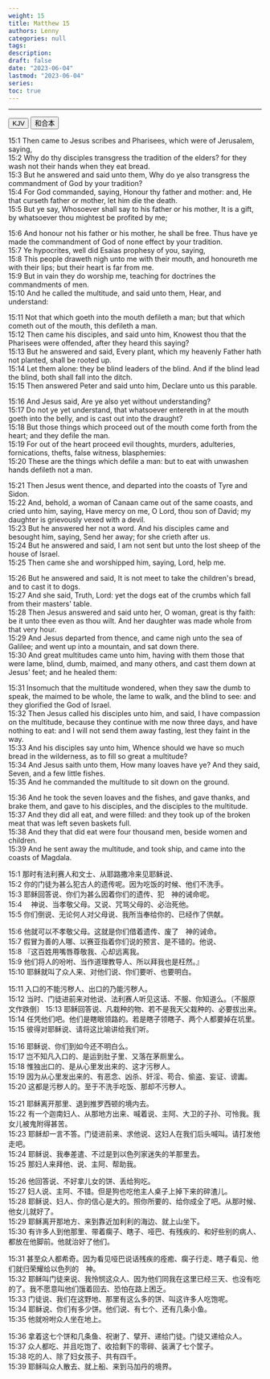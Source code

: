 ```yaml
---
weight: 15
title: Matthew 15
authors: Lenny
categories: null
tags: 
description: 
draft: false
date: "2023-06-04"
lastmod: "2023-06-04"
series:
toc: true
---
```



<!--more-->
---

<!-- Tab links -->

<div class="tab">
  <button class="tablinks active" onclick="tablabel(event, 'english')">KJV</button>
  <button class="tablinks" onclick="tablabel(event, 'chinese')">和合本</button>
</div>

<!-- Tab content -->
<div id="english" class="tabcontent" style="display:block">

15:1 Then came to Jesus scribes and Pharisees, which were of Jerusalem, saying,  
15:2 Why do thy disciples transgress the tradition of the elders? for they wash not their hands when they eat bread.  
15:3 But he answered and said unto them, Why do ye also transgress the commandment of God by your tradition?  
15:4 For God commanded, saying, Honour thy father and mother: and, He that curseth father or mother, let him die the death.  
15:5 But ye say, Whosoever shall say to his father or his mother, It is a gift, by whatsoever thou mightest be profited by me;  

15:6 And honour not his father or his mother, he shall be free. Thus have ye made the commandment of God of none effect by your tradition.  
15:7 Ye hypocrites, well did Esaias prophesy of you, saying,  
15:8 This people draweth nigh unto me with their mouth, and honoureth me with their lips; but their heart is far from me.  
15:9 But in vain they do worship me, teaching for doctrines the commandments of men.  
15:10 And he called the multitude, and said unto them, Hear, and understand:  

15:11 Not that which goeth into the mouth defileth a man; but that which cometh out of the mouth, this defileth a man.  
15:12 Then came his disciples, and said unto him, Knowest thou that the Pharisees were offended, after they heard this saying?  
15:13 But he answered and said, Every plant, which my heavenly Father hath not planted, shall be rooted up.  
15:14 Let them alone: they be blind leaders of the blind. And if the blind lead the blind, both shall fall into the ditch.  
15:15 Then answered Peter and said unto him, Declare unto us this parable.  

15:16 And Jesus said, Are ye also yet without understanding?  
15:17 Do not ye yet understand, that whatsoever entereth in at the mouth goeth into the belly, and is cast out into the draught?  
15:18 But those things which proceed out of the mouth come forth from the heart; and they defile the man.  
15:19 For out of the heart proceed evil thoughts, murders, adulteries, fornications, thefts, false witness, blasphemies:  
15:20 These are the things which defile a man: but to eat with unwashen hands defileth not a man.  

15:21 Then Jesus went thence, and departed into the coasts of Tyre and Sidon.  
15:22 And, behold, a woman of Canaan came out of the same coasts, and cried unto him, saying, Have mercy on me, O Lord, thou son of David; my daughter is grievously vexed with a devil.  
15:23 But he answered her not a word. And his disciples came and besought him, saying, Send her away; for she crieth after us.  
15:24 But he answered and said, I am not sent but unto the lost sheep of the house of Israel.  
15:25 Then came she and worshipped him, saying, Lord, help me.  

15:26 But he answered and said, It is not meet to take the children's bread, and to cast it to dogs.  
15:27 And she said, Truth, Lord: yet the dogs eat of the crumbs which fall from their masters' table.  
15:28 Then Jesus answered and said unto her, O woman, great is thy faith: be it unto thee even as thou wilt. And her daughter was made whole from that very hour.  
15:29 And Jesus departed from thence, and came nigh unto the sea of Galilee; and went up into a mountain, and sat down there.  
15:30 And great multitudes came unto him, having with them those that were lame, blind, dumb, maimed, and many others, and cast them down at Jesus' feet; and he healed them:  

15:31 Insomuch that the multitude wondered, when they saw the dumb to speak, the maimed to be whole, the lame to walk, and the blind to see: and they glorified the God of Israel.  
15:32 Then Jesus called his disciples unto him, and said, I have compassion on the multitude, because they continue with me now three days, and have nothing to eat: and I will not send them away fasting, lest they faint in the way.  
15:33 And his disciples say unto him, Whence should we have so much bread in the wilderness, as to fill so great a multitude?  
15:34 And Jesus saith unto them, How many loaves have ye? And they said, Seven, and a few little fishes.  
15:35 And he commanded the multitude to sit down on the ground.  

15:36 And he took the seven loaves and the fishes, and gave thanks, and brake them, and gave to his disciples, and the disciples to the multitude.  
15:37 And they did all eat, and were filled: and they took up of the broken meat that was left seven baskets full.  
15:38 And they that did eat were four thousand men, beside women and children.  
15:39 And he sent away the multitude, and took ship, and came into the coasts of Magdala.  

</div>


<div id="chinese" class="tabcontent">

15:1 那时有法利赛人和文士、从耶路撒冷来见耶稣说、  
15:2 你的门徒为甚么犯古人的遗传呢。因为吃饭的时候、他们不洗手。  
15:3 耶稣回答说、你们为甚么因着你们的遗传、犯　神的诫命呢。  
15:4 　神说、当孝敬父母。又说、咒骂父母的、必治死他。  
15:5 你们倒说、无论何人对父母说、我所当奉给你的、已经作了供献。  

15:6 他就可以不孝敬父母。这就是你们借着遗传、废了　神的诫命。  
15:7 假冒为善的人哪、以赛亚指着你们说的预言、是不错的。他说、  
15:8 『这百姓用嘴唇尊敬我、心却远离我。  
15:9 他们将人的吩咐、当作道理教导人、所以拜我也是枉然。』  
15:10 耶稣就叫了众人来、对他们说、你们要听、也要明白。  

15:11 入口的不能污秽人、出口的乃能污秽人。  
15:12 当时、门徒进前来对他说、法利赛人听见这话、不服、你知道么。〔不服原文作跌倒〕
15:13 耶稣回答说、凡栽种的物、若不是我天父栽种的、必要拔出来。  
15:14 任凭他们吧。他们是瞎眼领路的。若是瞎子领瞎子、两个人都要掉在坑里。  
15:15 彼得对耶稣说、请将这比喻讲给我们听。  

15:16 耶稣说、你们到如今还不明白么。  
15:17 岂不知凡入口的、是运到肚子里、又落在茅厕里么。  
15:18 惟独出口的、是从心里发出来的、这才污秽人。  
15:19 因为从心里发出来的、有恶念、凶杀、奸淫、苟合、偷盗、妄证、谤讟。  
15:20 这都是污秽人的。至于不洗手吃饭、那却不污秽人。  

15:21 耶稣离开那里、退到推罗西顿的境内去。  
15:22 有一个迦南妇人、从那地方出来、喊着说、主阿、大卫的子孙、可怜我。我女儿被鬼附得甚苦。  
15:23 耶稣却一言不答。门徒进前来、求他说、这妇人在我们后头喊叫。请打发他走吧。  
15:24 耶稣说、我奉差遣、不过是到以色列家迷失的羊那里去。  
15:25 那妇人来拜他、说、主阿、帮助我。  

15:26 他回答说、不好拿儿女的饼、丢给狗吃。  
15:27 妇人说、主阿、不错。但是狗也吃他主人桌子上掉下来的碎渣儿。  
15:28 耶稣说、妇人、你的信心是大的。照你所要的、给你成全了吧。从那时候、他女儿就好了。  
15:29 耶稣离开那地方、来到靠近加利利的海边、就上山坐下。  
15:30 有许多人到他那里、带着瘸子、瞎子、哑巴、有残疾的、和好些别的病人、都放在他脚前。他就治好了他们。  

15:31 甚至众人都希奇。因为看见哑巴说话残疾的痊癒、瘸子行走、瞎子看见、他们就归荣耀给以色列的　神。  
15:32 耶稣叫门徒来说、我怜悯这众人、因为他们同我在这里已经三天、也没有吃的了。我不愿意叫他们饿着回去、恐怕在路上困乏。  
15:33 门徒说、我们在这野地、那里有这么多的饼、叫这许多人吃饱呢。  
15:34 耶稣说、你们有多少饼。他们说、有七个、还有几条小鱼。  
15:35 他就吩咐众人坐在地上。  

15:36 拿着这七个饼和几条鱼、祝谢了、擘开、递给门徒。门徒又递给众人。  
15:37 众人都吃、并且吃饱了、收拾剩下的零碎、装满了七个筐子。  
15:38 吃的人、除了妇女孩子、共有四千。  
15:39 耶稣叫众人散去、就上船、来到马加丹的境界。  

</div>